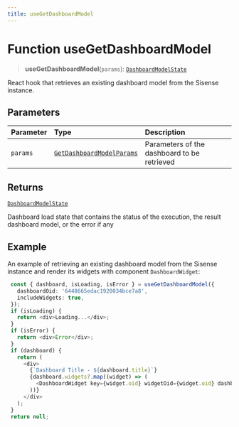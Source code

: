 ```yaml
---
title: useGetDashboardModel
---
```


# Function useGetDashboardModel

> **useGetDashboardModel**(`params`): [`DashboardModelState`](../type-aliases/type-alias.DashboardModelState.md)

React hook that retrieves an existing dashboard model from the Sisense instance.

## Parameters

| Parameter | Type | Description |
| :------ | :------ | :------ |
| `params` | [`GetDashboardModelParams`](../interfaces/interface.GetDashboardModelParams.md) | Parameters of the dashboard to be retrieved |

## Returns

[`DashboardModelState`](../type-aliases/type-alias.DashboardModelState.md)

Dashboard load state that contains the status of the execution, the result dashboard model, or the error if any

## Example

An example of retrieving an existing dashboard model from the Sisense instance and render its widgets with component `DashboardWidget`:
```ts
 const { dashboard, isLoading, isError } = useGetDashboardModel({
   dashboardOid: '6448665edac1920034bce7a8',
   includeWidgets: true,
 });
 if (isLoading) {
   return <div>Loading...</div>;
 }
 if (isError) {
   return <div>Error</div>;
 }
 if (dashboard) {
   return (
     <div>
       {`Dashboard Title - ${dashboard.title}`}
       {dashboard.widgets?.map((widget) => (
         <DashboardWidget key={widget.oid} widgetOid={widget.oid} dashboardOid={dashboard.oid} />
       ))}
     </div>
   );
 }
 return null;
```
